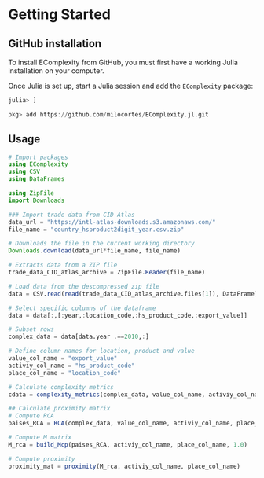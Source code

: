 # Getting Started

## GitHub installation
To install EComplexity from GitHub, you must first have a working Julia installation on your computer. 

Once Julia is set up, start a Julia session and add the `EComplexity` package:

```julia
julia> ]

pkg> add https://github.com/milocortes/EComplexity.jl.git
```

## Usage


```julia
# Import packages
using EComplexity
using CSV
using DataFrames

using ZipFile
import Downloads

### Import trade data from CID Atlas
data_url = "https://intl-atlas-downloads.s3.amazonaws.com/"
file_name = "country_hsproduct2digit_year.csv.zip"

# Downloads the file in the current working directory
Downloads.download(data_url*file_name, file_name)

# Extracts data from a ZIP file
trade_data_CID_atlas_archive = ZipFile.Reader(file_name)

# Load data from the descompressed zip file
data = CSV.read(read(trade_data_CID_atlas_archive.files[1]), DataFrame)

# Select specific columns of the dataframe
data = data[:,[:year,:location_code,:hs_product_code,:export_value]]

# Subset rows 
complex_data = data[data.year .==2010,:]

# Define column names for location, product and value
value_col_name = "export_value"
activiy_col_name = "hs_product_code"
place_col_name = "location_code"

# Calculate complexity metrics
cdata = complexity_metrics(complex_data, value_col_name, activiy_col_name, place_col_name)

## Calculate proximity matrix
# Compute RCA
paises_RCA = RCA(complex_data, value_col_name, activiy_col_name, place_col_name)

# Compute M matrix
M_rca = build_Mcp(paises_RCA, activiy_col_name, place_col_name, 1.0)

# Compute proximity
proximity_mat = proximity(M_rca, activiy_col_name, place_col_name)

```